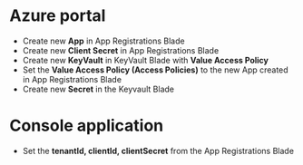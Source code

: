 # Azure portal
- Create new **App** in App Registrations Blade
- Create new **Client Secret** in App Registrations Blade
- Create new **KeyVault** in KeyVault Blade with **Value Access Policy**
- Set the **Value Access Policy (Access Policies)** to the new App created in App Registrations Blade
- Create new **Secret** in the Keyvault Blade

# Console application
- Set the **tenantId, clientId, clientSecret** from the App Registrations Blade 

